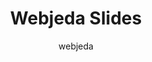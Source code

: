 ---
title: "Webjeda Slides"
github: https://github.com/sharu725/slides
demo: http://webjeda.com/slides/
author: webjeda
ssg:
  - Jekyll
cms:
  - No Cms
---